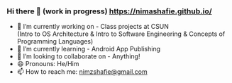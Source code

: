 ### Hi there 👋     (work in progress) https://nimashafie.github.io/

- 🔭 I’m currently working on - Class projects at CSUN
<br>(Intro to OS Architecture & Intro to Software Engineering & Concepts of Programming Languages)</br>
- 🌱 I’m currently learning - Android App Publishing
- 👯 I’m looking to collaborate on - Anything!
- 😄 Pronouns: He/Him
- 📫 How to reach me: nimzshafie@gmail.com

<!--
**NimaShafie/NimaShafie** is a ✨ _special_ ✨ repository because its `README.md` (this file) appears on your GitHub profile.

Here are some ideas to get you started:

- 🔭 I’m currently working on ...
- 🌱 I’m currently learning ...
- 👯 I’m looking to collaborate on ...
- 🤔 I’m looking for help with ...
- 💬 Ask me about ...
- 📫 How to reach me: ...
- 😄 Pronouns: ...
- ⚡ Fun fact: ...
-->
